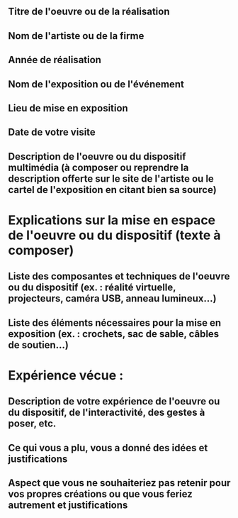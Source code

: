 ## Titre de l'oeuvre ou de la réalisation

## Nom de l'artiste ou de la firme

## Année de réalisation

## Nom de l'exposition ou de l'événement

## Lieu de mise en exposition

## Date de votre visite

## Description de l'oeuvre ou du dispositif multimédia (à composer ou reprendre la description offerte sur le site de l'artiste ou le cartel de l'exposition en citant bien sa source)

# Explications sur la mise en espace de l'oeuvre ou du dispositif (texte à composer)

## Liste des composantes et techniques de l'oeuvre ou du dispositif (ex. : réalité virtuelle, projecteurs, caméra USB, anneau lumineux...)

## Liste des éléments nécessaires pour la mise en exposition (ex. : crochets, sac de sable, câbles de soutien...)

# Expérience vécue :

## Description de votre expérience de l'oeuvre ou du dispositif, de l'interactivité, des gestes à poser, etc.

## Ce qui vous a plu, vous a donné des idées et justifications

## Aspect que vous ne souhaiteriez pas retenir pour vos propres créations ou que vous feriez autrement et justifications

